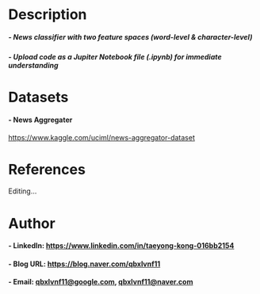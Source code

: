 


Description
=============

##### - News classifier with two feature spaces (word-level & character-level)
##### - Upload code as a Jupiter Notebook file (.ipynb) for immediate understanding

Datasets
=============

#### - News Aggregater

https://www.kaggle.com/uciml/news-aggregator-dataset


References
=============

Editing...


Author
=============

#### - LinkedIn: https://www.linkedin.com/in/taeyong-kong-016bb2154

#### - Blog URL: https://blog.naver.com/qbxlvnf11

#### - Email: qbxlvnf11@google.com, qbxlvnf11@naver.com
